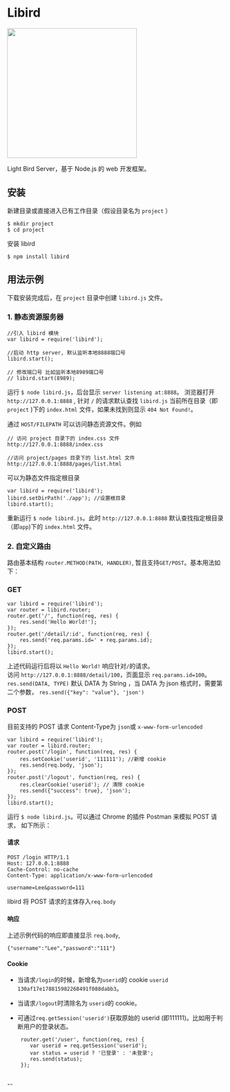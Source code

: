 # Libird 

<img src = 'http://7xloce.com1.z0.glb.clouddn.com/libird_logo_v1.0.png' width="300px">

Light Bird Server，基于 Node.js 的 web 开发框架。

## 安装

新建目录或直接进入已有工作目录（假设目录名为 `project` ）

```
$ mkdir project
$ cd project

```
安装 libird

`$ npm install libird`

## 用法示例

下载安装完成后，在 `project` 目录中创建 `libird.js` 文件。  

### 1. 静态资源服务器

```
//引入 libird 模块
var libird = require('libird');

//启动 http server, 默认监听本地8888端口号
libird.start();

// 修改端口号 比如监听本地8989端口号
// libird.start(8989);

```
运行 `$ node libird.js`，后台显示 `server listening at:8888`。
浏览器打开 `http://127.0.0.1:8888` , 针对 `/` 的请求默认查找 `libird.js` 当前所在目录（即 `project` )下的 `index.html` 文件，如果未找到则显示 `404 Not Found!`。  

通过 `HOST/FILEPATH` 可以访问静态资源文件。例如

```
// 访问 project 目录下的 index.css 文件
http://127.0.0.1:8888/index.css  

//访问 project/pages 目录下的 list.html 文件
http://127.0.0.1:8888/pages/list.html 

```
可以为静态文件指定根目录

```
var libird = require('libird');  
libird.setDirPath('./app'); //设置根目录
libird.start();
```
重新运行 `$ node libird.js`。此时 `http://127.0.0.1:8888` 默认查找指定根目录（即`app`)下的 `index.html` 文件。

### 2. 自定义路由

路由基本结构 `router.METHOD(PATH, HANDLER)`, 暂且支持`GET/POST`。基本用法如下：

### GET

```
var libird = require('libird');
var router = libird.router;
router.get('/', function(req, res) {
    res.send('Hello World!');
});
router.get('/detail/:id', function(req, res) {
    res.send('req.params.id=' + req.params.id);
});
libird.start();

```
上述代码运行后将以 `Hello World!` 响应针对`/`的请求。  
访问 `http://127.0.0.1:8888/detail/100`，页面显示 `req.params.id=100`。
`res.send(DATA, TYPE)` 默认 DATA 为 String ，当 DATA 为 json 格式时，需要第二个参数， `res.send({"key": "value"}, 'json')`

### POST

目前支持的 POST 请求 Content-Type为 `json`或 `x-www-form-urlencoded`

```
var libird = require('libird');
var router = libird.router;
router.post('/login', function(req, res) {
    res.setCookie('userid', '111111'); //新增 cookie
    res.send(req.body, 'json'); 
});
router.post('/logout', function(req, res) {
    res.clearCookie('userid'); // 清除 cookie
    res.send({"success": true}, 'json');
});
libird.start();

```
运行 `$ node libird.js`。可以通过 Chrome 的插件 Postman 来模拟 POST 请求， 如下所示：

#### 请求

```
POST /login HTTP/1.1
Host: 127.0.0.1:8888
Cache-Control: no-cache
Content-Type: application/x-www-form-urlencoded

username=Lee&password=111

```
libird 将 POST 请求的主体存入`req.body`

#### 响应

上述示例代码的响应即直接显示 `req.body`,

`{"username":"Lee","password":"111"}`

#### Cookie

- 当请求`/login`的时候，新增名为`userid`的 cookie
 `userid  130af17e178815982268491f088dabb3`。  
 
- 当请求`/logout`时清除名为 `userid`的 cookie。
 
- 可通过`req.getSession('userid')`获取原始的 userid (即111111)。比如用于判断用户的登录状态。
  
  ```
   router.get('/user', function(req, res) {
      var userid = req.getSession('userid');
      var status = userid ? '已登录' : '未登录';
      res.send(status);
   });
   
  ```
--




